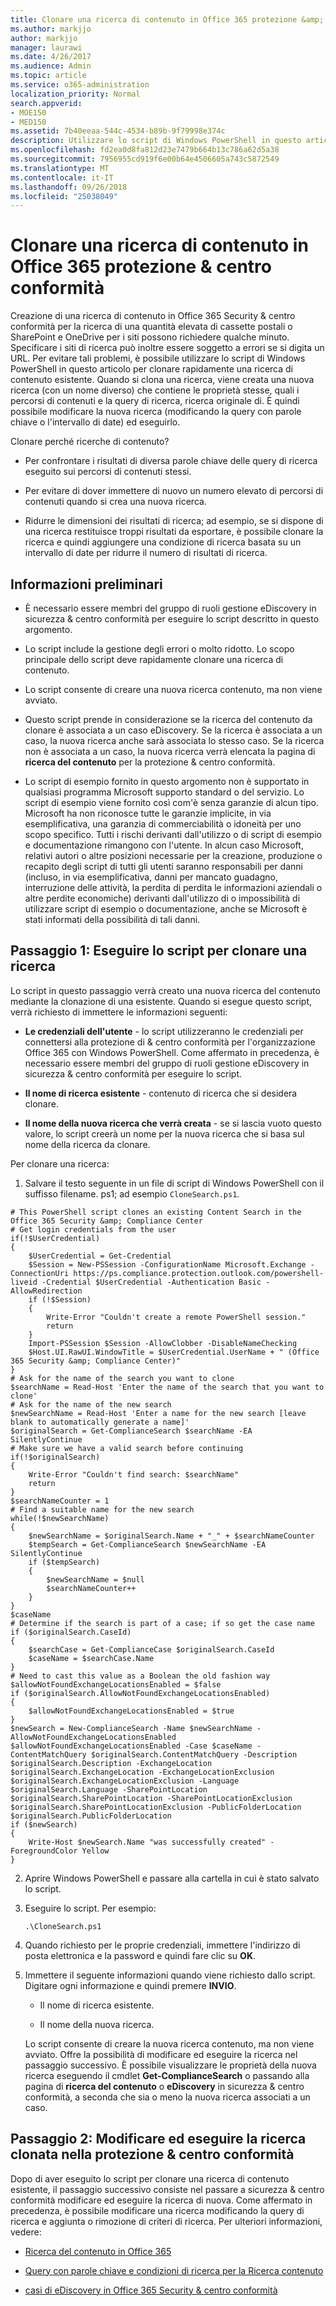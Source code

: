 ```yaml
---
title: Clonare una ricerca di contenuto in Office 365 protezione &amp; centro conformità
ms.author: markjjo
author: markjjo
manager: laurawi
ms.date: 4/26/2017
ms.audience: Admin
ms.topic: article
ms.service: o365-administration
localization_priority: Normal
search.appverid:
- MOE150
- MED150
ms.assetid: 7b40eeaa-544c-4534-b89b-9f79998e374c
description: Utilizzare lo script di Windows PowerShell in questo articolo per clonare rapidamente una ricerca di contenuto esistente nella protezione &amp; ricerca Compliane Center. Quando si clona una ricerca, viene creata una nuova ricerca (con un nuovo nome) che contiene le stesse proprietà di ricerca originale. È possibile modificare la nuova ricerca (modificando la query con parole chiave o l'intervallo di date) e quindi eseguire.
ms.openlocfilehash: fd2ea0d8fa812d23e7479b664b13c786a62d5a38
ms.sourcegitcommit: 7956955cd919f6e00b64e4506605a743c5872549
ms.translationtype: MT
ms.contentlocale: it-IT
ms.lasthandoff: 09/26/2018
ms.locfileid: "25038049"
---
```

# <a name="clone-a-content-search-in-the-office-365-security-amp-compliance-center"></a>Clonare una ricerca di contenuto in Office 365 protezione &amp; centro conformità

Creazione di una ricerca di contenuto in Office 365 Security &amp; centro conformità per la ricerca di una quantità elevata di cassette postali o SharePoint e OneDrive per i siti possono richiedere qualche minuto. Specificare i siti di ricerca può inoltre essere soggetto a errori se si digita un URL. Per evitare tali problemi, è possibile utilizzare lo script di Windows PowerShell in questo articolo per clonare rapidamente una ricerca di contenuto esistente. Quando si clona una ricerca, viene creata una nuova ricerca (con un nome diverso) che contiene le proprietà stesse, quali i percorsi di contenuti e la query di ricerca, ricerca originale di. È quindi possibile modificare la nuova ricerca (modificando la query con parole chiave o l'intervallo di date) ed eseguirlo.
  
Clonare perché ricerche di contenuto?
  
- Per confrontare i risultati di diversa parole chiave delle query di ricerca eseguito sui percorsi di contenuti stessi.
    
- Per evitare di dover immettere di nuovo un numero elevato di percorsi di contenuti quando si crea una nuova ricerca.
    
- Ridurre le dimensioni dei risultati di ricerca; ad esempio, se si dispone di una ricerca restituisce troppi risultati da esportare, è possibile clonare la ricerca e quindi aggiungere una condizione di ricerca basata su un intervallo di date per ridurre il numero di risultati di ricerca.
  
## <a name="before-you-begin"></a>Informazioni preliminari

- È necessario essere membri del gruppo di ruoli gestione eDiscovery in sicurezza &amp; centro conformità per eseguire lo script descritto in questo argomento.
    
- Lo script include la gestione degli errori o molto ridotto. Lo scopo principale dello script deve rapidamente clonare una ricerca di contenuto.
    
- Lo script consente di creare una nuova ricerca contenuto, ma non viene avviato.
    
- Questo script prende in considerazione se la ricerca del contenuto da clonare è associata a un caso eDiscovery. Se la ricerca è associata a un caso, la nuova ricerca anche sarà associata lo stesso caso. Se la ricerca non è associata a un caso, la nuova ricerca verrà elencata la pagina di **ricerca del contenuto** per la protezione &amp; centro conformità. 
    
- Lo script di esempio fornito in questo argomento non è supportato in qualsiasi programma Microsoft supporto standard o del servizio. Lo script di esempio viene fornito così com'è senza garanzie di alcun tipo. Microsoft ha non riconosce tutte le garanzie implicite, in via esemplificativa, una garanzia di commerciabilità o idoneità per uno scopo specifico. Tutti i rischi derivanti dall'utilizzo o di script di esempio e documentazione rimangono con l'utente. In alcun caso Microsoft, relativi autori o altre posizioni necessarie per la creazione, produzione o recapito degli script di tutti gli utenti saranno responsabili per danni (incluso, in via esemplificativa, danni per mancato guadagno, interruzione delle attività, la perdita di perdita le informazioni aziendali o altre perdite economiche) derivanti dall'utilizzo di o impossibilità di utilizzare script di esempio o documentazione, anche se Microsoft è stati informati della possibilità di tali danni.
  
## <a name="step-1-run-the-script-to-clone-a-search"></a>Passaggio 1: Eseguire lo script per clonare una ricerca

Lo script in questo passaggio verrà creato una nuova ricerca del contenuto mediante la clonazione di una esistente. Quando si esegue questo script, verrà richiesto di immettere le informazioni seguenti:
  
- **Le credenziali dell'utente** - lo script utilizzeranno le credenziali per connettersi alla protezione di &amp; centro conformità per l'organizzazione Office 365 con Windows PowerShell. Come affermato in precedenza, è necessario essere membri del gruppo di ruoli gestione eDiscovery in sicurezza &amp; centro conformità per eseguire lo script. 
    
- **Il nome di ricerca esistente** - contenuto di ricerca che si desidera clonare. 
    
- **Il nome della nuova ricerca che verrà creata** - se si lascia vuoto questo valore, lo script creerà un nome per la nuova ricerca che si basa sul nome della ricerca da clonare. 
    
Per clonare una ricerca:
  
1. Salvare il testo seguente in un file di script di Windows PowerShell con il suffisso filename. ps1; ad esempio `CloneSearch.ps1`.
    
  ```
  # This PowerShell script clones an existing Content Search in the Office 365 Security &amp; Compliance Center
  # Get login credentials from the user
  if(!$UserCredential)
  {
      $UserCredential = Get-Credential
      $Session = New-PSSession -ConfigurationName Microsoft.Exchange -ConnectionUri https://ps.compliance.protection.outlook.com/powershell-liveid -Credential $UserCredential -Authentication Basic -AllowRedirection
      if (!$Session)
      {
          Write-Error "Couldn't create a remote PowerShell session."
          return
      }
      Import-PSSession $Session -AllowClobber -DisableNameChecking
      $Host.UI.RawUI.WindowTitle = $UserCredential.UserName + " (Office 365 Security &amp; Compliance Center)"
  }
  # Ask for the name of the search you want to clone
  $searchName = Read-Host 'Enter the name of the search that you want to clone'
  # Ask for the name of the new search
  $newSearchName = Read-Host 'Enter a name for the new search [leave blank to automatically generate a name]'
  $originalSearch = Get-ComplianceSearch $searchName -EA SilentlyContinue
  # Make sure we have a valid search before continuing
  if(!$originalSearch)
  {
      Write-Error "Couldn't find search: $searchName"
      return
  }
  $searchNameCounter = 1
  # Find a suitable name for the new search
  while(!$newSearchName)
  {
      $newSearchName = $originalSearch.Name + "_" + $searchNameCounter
      $tempSearch = Get-ComplianceSearch $newSearchName -EA SilentlyContinue
      if ($tempSearch)
      {
          $newSearchName = $null
          $searchNameCounter++
      }
  }
  $caseName
  # Determine if the search is part of a case; if so get the case name
  if ($originalSearch.CaseId)
  {
      $searchCase = Get-ComplianceCase $originalSearch.CaseId
      $caseName = $searchCase.Name
  }
  # Need to cast this value as a Boolean the old fashion way
  $allowNotFoundExchangeLocationsEnabled = $false
  if ($originalSearch.AllowNotFoundExchangeLocationsEnabled)
  {
      $allowNotFoundExchangeLocationsEnabled = $true
  }
  $newSearch = New-ComplianceSearch -Name $newSearchName -AllowNotFoundExchangeLocationsEnabled $allowNotFoundExchangeLocationsEnabled -Case $caseName -ContentMatchQuery $originalSearch.ContentMatchQuery -Description $originalSearch.Description -ExchangeLocation $originalSearch.ExchangeLocation -ExchangeLocationExclusion $originalSearch.ExchangeLocationExclusion -Language $originalSearch.Language -SharePointLocation $originalSearch.SharePointLocation -SharePointLocationExclusion $originalSearch.SharePointLocationExclusion -PublicFolderLocation $originalSearch.PublicFolderLocation
  if ($newSearch)
  {
      Write-Host $newSearch.Name "was successfully created" -ForegroundColor Yellow
  }
  ```

2. Aprire Windows PowerShell e passare alla cartella in cui è stato salvato lo script.
    
3. Eseguire lo script. Per esempio:
    
    ```
    .\CloneSearch.ps1
    ```

4. Quando richiesto per le proprie credenziali, immettere l'indirizzo di posta elettronica e la password e quindi fare clic su **OK**.
    
5. Immettere il seguente informazioni quando viene richiesto dallo script. Digitare ogni informazione e quindi premere **INVIO**.
    
    - Il nome di ricerca esistente.
    
    - Il nome della nuova ricerca.
    
    Lo script consente di creare la nuova ricerca contenuto, ma non viene avviato. Offre la possibilità di modificare ed eseguire la ricerca nel passaggio successivo. È possibile visualizzare le proprietà della nuova ricerca eseguendo il cmdlet **Get-ComplianceSearch** o passando alla pagina di **ricerca del contenuto** o **eDiscovery** in sicurezza &amp; centro conformità, a seconda che sia o meno la nuova ricerca associati a un caso. 
  
## <a name="step-2-edit-and-run-the-cloned-search-in-the-security-amp-compliance-center"></a>Passaggio 2: Modificare ed eseguire la ricerca clonata nella protezione &amp; centro conformità

Dopo di aver eseguito lo script per clonare una ricerca di contenuto esistente, il passaggio successivo consiste nel passare a sicurezza &amp; centro conformità modificare ed eseguire la ricerca di nuova. Come affermato in precedenza, è possibile modificare una ricerca modificando la query di ricerca e aggiunta o rimozione di criteri di ricerca. Per ulteriori informazioni, vedere:
  
- [Ricerca del contenuto in Office 365](content-search.md)
    
- [Query con parole chiave e condizioni di ricerca per la Ricerca contenuto](keyword-queries-and-search-conditions.md)
    
- [casi di eDiscovery in Office 365 Security &amp; centro conformità](ediscovery-cases.md)
